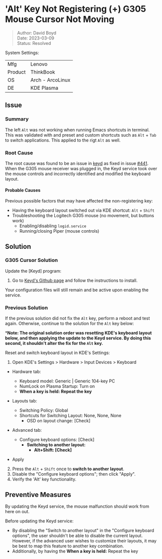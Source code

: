 # 'Alt' Key Not Registering (+) G305 Mouse Cursor Not Moving

> Author: David Boyd<br>
> Date: 2023-03-09<br>
> Status: Resolved

System Settings:

|         |                  |
|---------|------------------|
| Mfg     | Lenovo           |
| Product | ThinkBook        |
| OS      | Arch - ArcoLinux |
| DE      | KDE Plasma       |

## Issue

### Summary

The left `Alt` was not working when running Emacs shortcuts in terminal.  This
was validated with and preset and custom shortcuts such as `Alt` + `Tab` to
switch applications.  This applied to the rigt `Alt` as well.

### Root Cause

The root cause was found to be an issue in
[keyd](https://github.com/rvaiya/keyd) as fixed in issue
[#441](0fb86d3a95f0c91a4266391d05158cfd5dd4500f).  When the G305 mouse receiver
was plugged in, the Keyd service took over the mouse controls and incorrectly
identified and modified the keyboard layout.

#### Probable Causes

Previous possible factors that may have affected the non-registering key:

- Having the keyboard layout switched out via KDE shortcut: `Alt` + `Shift`
- Troubleshooting the Logitech G305 mouse (no movement, but buttons work)
  - Enabling/disabling `logid.service`
  - Running/closing Piper (mouse controls)

## Solution

### G305 Cursor Solution

Update the [Keyd] program:

1. Go to [Keyd's Github page](https://github.com/rvaiya/keyd) and follow the
   instructions to install.

Your configuration files will still remain and be active upon enabling the
service.

### Previous Solution

If the previous solution did not fix the `Alt` key, perform a reboot and test
again. Otherwise, continue to the solution for the `Alt` key below:

***Note: The original solution order was resetting KDE's keyboard layout below,
and then applying the update to the Keyd service.  By doing this second, it
shouldn't alter the fix for the `Alt` key.**

Reset and switch keyboard layout in KDE's Settings:

1. Open KDE's Settings > Hardware > Input Devices > Keyboard

- Hardware tab:
  - Keyboard model: Generic | Generic 104-key PC
  - NumLock on Plasma Startup: Turn on
  - **When a key is held: Repeat the key**

- Layouts tab:
  - Switching Policy: Global
  - Shortcuts for Switching Layout: None, None, None
    - OSD on layout change: [Check]

- Advanced tab:
  - Configure keyboard options: [Check]
    - **Switching to another layout:**
      - **Alt+Shift: [Check]**

- Apply

2. Press the `Alt` + `Shift` once to **switch to another layout**.
3. Disable the "Configure keyboard options"; then click "Apply".
4. Verify the 'Alt' key functionality.

## Preventive Measures

By updating the Keyd service, the mouse malfunction should work from here on
out.

Before updating the Keyd service:

- By disabling the "Switch to another layout" in the "Configure keyboard
  options", the user shouldn't be able to disable the current layout.  However,
  if the advanced user wishes to customize their layouts, it may be best to map
  this feature to another key combination.
- Additionally, by having the  **When a key is held:** Repeat the key
